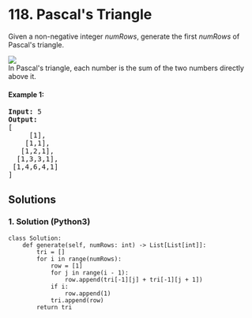 # 118. Pascal's Triangle
Given a non-negative integer *numRows*, generate the first *numRows* of Pascal's triangle.

![](https://upload.wikimedia.org/wikipedia/commons/0/0d/PascalTriangleAnimated2.gif)<br>
In Pascal's triangle, each number is the sum of the two numbers directly above it.

#### Example 1:
<pre>
<strong>Input:</strong> 5
<strong>Output:</strong> 
[
     [1],
    [1,1],
   [1,2,1],
  [1,3,3,1],
 [1,4,6,4,1]
]
</pre>

## Solutions

### 1. Solution (Python3)
```Python3
class Solution:
    def generate(self, numRows: int) -> List[List[int]]:
        tri = []
        for i in range(numRows):
            row = [1]
            for j in range(i - 1):
                row.append(tri[-1][j] + tri[-1][j + 1])
            if i:
                row.append(1)
            tri.append(row)
        return tri
```
